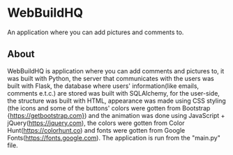# WebBuildHQ
An application where you can add 
pictures and comments to.

## About
WebBuildHQ is application where you
can add comments and pictures to, it
was built with Python, the server
that communicates with the users
was built with Flask, the database
where users' information(like emails,
comments e.t.c.) are stored was built
with SQLAlchemy, for the user-side,
the structure was built with HTML,
appearance was made using CSS styling
(the icons and some of the buttons'
colors were gotten from Bootstrap
{https://getbootstrap.com}) and the
animation was done using 
JavaScript + jQuery(https://jquery.com),
the colors were gotten from 
Color Hunt(https://colorhunt.co) and
fonts were gotten from 
Google Fonts(https://fonts.google.com). 
The application is run from the 
"main.py" file.
